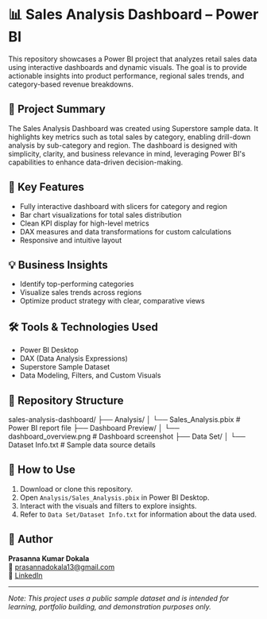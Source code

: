 # 📊 Sales Analysis Dashboard – Power BI

This repository showcases a Power BI project that analyzes retail sales data using interactive dashboards and dynamic visuals. The goal is to provide actionable insights into product performance, regional sales trends, and category-based revenue breakdowns.

## 📌 Project Summary

The Sales Analysis Dashboard was created using Superstore sample data. It highlights key metrics such as total sales by category, enabling drill-down analysis by sub-category and region. The dashboard is designed with simplicity, clarity, and business relevance in mind, leveraging Power BI's capabilities to enhance data-driven decision-making.

## 🎯 Key Features

- Fully interactive dashboard with slicers for category and region
- Bar chart visualizations for total sales distribution
- Clean KPI display for high-level metrics
- DAX measures and data transformations for custom calculations
- Responsive and intuitive layout

## 💡 Business Insights

- Identify top-performing categories
- Visualize sales trends across regions
- Optimize product strategy with clear, comparative views

## 🛠 Tools & Technologies Used

- Power BI Desktop
- DAX (Data Analysis Expressions)
- Superstore Sample Dataset
- Data Modeling, Filters, and Custom Visuals

## 📁 Repository Structure

sales-analysis-dashboard/
├── Analysis/
│ └── Sales_Analysis.pbix # Power BI report file
├── Dashboard Preview/
│ └── dashboard_overview.png # Dashboard screenshot
├── Data Set/
│ └── Dataset Info.txt # Sample data source details


## 🚀 How to Use

1. Download or clone this repository.
2. Open `Analysis/Sales_Analysis.pbix` in Power BI Desktop.
3. Interact with the visuals and filters to explore insights.
4. Refer to `Data Set/Dataset Info.txt` for information about the data used.

## 📇 Author

**Prasanna Kumar Dokala**  
📧 prasannadokala13@gmail.com  
🔗 [LinkedIn](https://linkedin.com/in/dp-kumar)

---

*Note: This project uses a public sample dataset and is intended for learning, portfolio building, and demonstration purposes only.*
